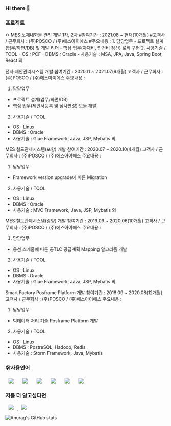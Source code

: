 ### Hi there 👋


<h3>프로젝트</h3>
ㅇ MES 노재내화물 관리 개발 1차, 2차  
#참여기간 : 2021.08 ~ 현재(10개월)  
#고객사 / 근무회사 : (주)POSCO / (주)에스아이에스  
#주요내용 : 
1. 담당업무
- 프로젝트 설계(업무/화면/DB) 및 개발 리더 
- 핵심 업무(자재비, 인건비 정산) 로직 구현
2. 사용기술 / TOOL
- OS : PCF
- DBMS : Oracle
- 사용기술 : MSA, JPA, Java, Spring Boot, React 외

전사 제안관리시스템 개발
참여기간 : 2020.11 ~ 2021.07(9개월)
고객사 / 근무회사 : (주)POSCO / (주)에스아이에스
주요내용 : 
1. 담당업무
- 프로젝트 설계(업무/화면/DB)
- 핵심 업무(제안서등록 및 심사편성) 모듈 개발
2. 사용기술 / TOOL
- OS : Linux
- DBMS : Oracle
- 사용기술 : Glue Framework, Java, JSP, Mybatis 외 

MES 철도관제시스템(포항) 개발
참여기간 : 2020.07 ~ 2020.10(4개월)
고객사 / 근무회사 : (주)POSCO / (주)에스아이에스
주요내용 : 
1. 담당업무
- Framework version upgrade에 따른 Migration
2. 사용기술 / TOOL
- OS : Linux
- DBMS : Oracle
- 사용기술 : MVC Framework, Java, JSP, Mybatis 외 

MES 철도관제시스템(광양) 개발
참여기간 : 2019.09 ~ 2020.06(10개월)
고객사 / 근무회사 : (주)POSCO / (주)에스아이에스
주요내용 : 
1. 담당업무
- 용선 스케줄에 따른 공TLC 공급계획 Mapping  알고리즘 개발
2. 사용기술 / TOOL
- OS : Linux
- DBMS : Oracle
- 사용기술 : Glue Framework, Java, JSP, Mybatis 외 

Smart Factory Posframe Platform 개발
참여기간 : 2018.09 ~ 2020.08(12개월)
고객사 / 근무회사 : (주)POSCO / (주)에스아이에스
주요내용 : 
1. 담당업무
- 빅데이터 처리 기술 Posframe Platform 개발
2. 사용기술 / TOOL
- OS : Linux
- DBMS : PostreSQL, Hadoop, Redis
- 사용기술 : Storm Framework, Java, Mybatis


<h3>🛠사용언어</h3>
<div>
<img src="https://img.shields.io/badge/Java-007396?style=flat-square&logo=Java&logoColor=white" style="height : auto; margin-left : 10px; margin-right : 10px;"/></a>&nbsp;
<img src="https://img.shields.io/badge/SpringFramework-6DB33F?style=flat-square&logo=Spring&logoColor=white" style="height : auto; margin-left : 10px; margin-right : 10px;"/></a>&nbsp;
<img src="https://img.shields.io/badge/MySQL-4479A1?style=flat-square&logo=MySQL&logoColor=white" style="height : auto; margin-left : 10px; margin-right : 10px;"/></a>&nbsp;
<img src="https://img.shields.io/badge/HTML5-E34F26?style=flat-square&logo=HTML5&logoColor=white" style="height : auto; margin-left : 10px; margin-right : 10px;"/></a>&nbsp;
<img src="https://img.shields.io/badge/CSS3-1572B6?style=flat-square&logo=CSS3&logoColor=white" style="height : auto; margin-left : 10px; margin-right : 10px;"/></a>&nbsp;
<img src="https://img.shields.io/badge/JavaScript-F7DF1E?style=flat-square&logo=JavaScript&logoColor=white" style="height : auto; margin-left : 10px; margin-right : 10px;"/></a>&nbsp;
</div>

<h3>저를 더 알고싶다면</h3>
<a href="https://velog.io/@987412563">
    <img src="http://img.shields.io/badge/Tech Blog-00D182?style=flat&logo=Emby&logoColor=white&link=https://velog.io/@987412563"
        style="height : auto; margin-left : 10px; margin-right : 10px;"/>
</a>
<a href="https://i987412563i@gmail.com">
    <img src="http://img.shields.io/badge/Gmail-EA4335?style=flat&logo=Gmail&logoColor=white&link=https://i987412563i@gmail.com"
        style="height : auto; margin-left : 10px; margin-right : 10px;"/>
</a>

![Anurag's GitHub stats](https://github-readme-stats.vercel.app/api?username=minhyukwang&show_icons=true&theme=radical)
<!--
**minhyukwang/minhyukwang** is a ✨ _special_ ✨ repository because its `README.md` (this file) appears on your GitHub profile.

Here are some ideas to get you started:

- 🔭 I’m currently working on ...
- 🌱 I’m currently learning ...
- 👯 I’m looking to collaborate on ...
- 🤔 I’m looking for help with ...
- 💬 Ask me about ...
- 📫 How to reach me: ...
- 😄 Pronouns: ...
- ⚡ Fun fact: ...
-->
